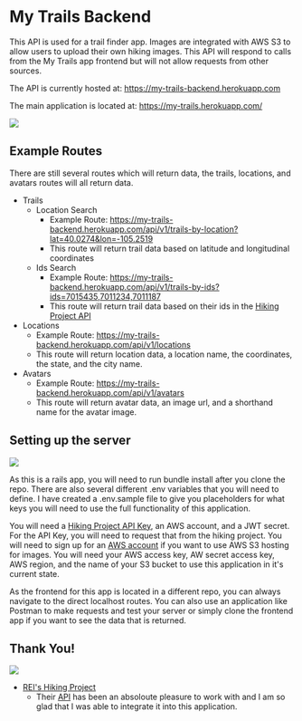 # My Trails Backend

This API is used for a trail finder app. Images are integrated with AWS S3 to allow users to upload their own hiking images. This API will respond to calls from the My Trails app frontend but will not allow requests from other sources.

The API is currently hosted at: https://my-trails-backend.herokuapp.com

The main application is located at: https://my-trails.herokuapp.com/

![](https://media.giphy.com/media/l0G17xIGgcy5Kdwha/giphy.gif)

## Example Routes

There are still several routes which will return data, the trails, locations, and avatars routes will all return data.

  * Trails
    - Location Search
      - Example Route: https://my-trails-backend.herokuapp.com/api/v1/trails-by-location?lat=40.0274&lon=-105.2519
      - This route will return trail data based on latitude and longitudinal coordinates
    - Ids Search
      - Example Route: https://my-trails-backend.herokuapp.com/api/v1/trails-by-ids?ids=7015435,7011234,7011187
      - This route will return trail data based on their ids in the [Hiking Project API](https://www.hikingproject.com/data)
  * Locations
    - Example Route: https://my-trails-backend.herokuapp.com/api/v1/locations
    - This route will return location data, a location name, the coordinates, the state, and the city name.
  * Avatars
    - Example Route: https://my-trails-backend.herokuapp.com/api/v1/avatars
    - This route will return avatar data, an image url, and a shorthand name for the avatar image.

## Setting up the server

![](https://media.giphy.com/media/l4FGmsWSQiwJe0NFe/giphy.gif)

As this is a rails app, you will need to run bundle install after you clone the repo. There are also several different .env variables that you will need to define. I have created a .env.sample file to give you placeholders for what keys you will need to use the full functionality of this application.

You will need a [Hiking Project API Key](https://www.hikingproject.com/data), an AWS account, and a JWT secret. For the API Key, you will need to request that from the hiking project. You will need to sign up for an [AWS account](https://portal.aws.amazon.com/billing/signup#/) if you want to use AWS S3 hosting for images. You will need your AWS access key, AW secret access key, AWS region, and the name of your S3 bucket to use this application in it's current state.

As the frontend for this app is located in a different repo, you can always navigate to the direct localhost routes. You can also use an application like Postman to make requests and test your server or simply clone the frontend app if you want to see the data that is returned.

## Thank You!

![](https://media.giphy.com/media/xULW8v7LtZrgcaGvC0/giphy.gif)

 * [REI's Hiking Project](https://www.hikingproject.com)
   - Their [API](https://www.hikingproject.com/data) has been an absoloute pleasure to work with and I am so glad that I was able to integrate it into this application.
